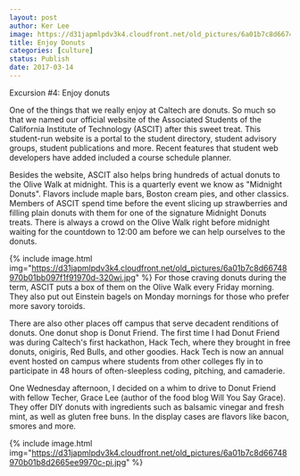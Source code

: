 ```yaml
---
layout: post
author: Ker Lee
image: https://d31japmlpdv3k4.cloudfront.net/old_pictures/6a01b7c8d66748970b01b7c8dbfa7d970b-pi.jpg
title: Enjoy Donuts
categories: [culture]
status: Publish
date: 2017-03-14
---
```


Excursion #4: Enjoy donuts

One of the things that we really enjoy at Caltech are donuts. So much so that we named our official website of the Associated Students of the California Institute of Technology (ASCIT) after this sweet treat. This student-run website is a portal to the student directory, student advisory groups, student publications and more. Recent features that student web developers have added included a course schedule planner.

Besides the website, ASCIT also helps bring hundreds of actual donuts to the Olive Walk at midnight. This is a quarterly event we know as "Midnight Donuts". Flavors include maple bars, Boston cream pies, and other classics. Members of ASCIT spend time before the event slicing up strawberries and filling plain donuts with them for one of the signature Midnight Donuts treats. There is always a crowd on the Olive Walk right before midnight waiting for the countdown to 12:00 am before we can help ourselves to the donuts.


{% include image.html img="https://d31japmlpdv3k4.cloudfront.net/old_pictures/6a01b7c8d66748970b01bb097f1f91970d-320wi.jpg" %}
For those craving donuts during the term, ASCIT puts a box of them on the Olive Walk every Friday morning. They also put out Einstein bagels on Monday mornings for those who prefer more savory toroids.

There are also other places off campus that serve decadent renditions of donuts. One donut shop is Donut Friend. The first time I had Donut Friend was during Caltech's first hackathon, Hack Tech, where they brought in free donuts, onigiris, Red Bulls, and other goodies. Hack Tech is now an annual event hosted on campus where students from other colleges fly in to participate in 48 hours of often-sleepless coding, pitching, and camaderie.

One Wednesday afternoon, I decided on a whim to drive to Donut Friend with fellow Techer, Grace Lee (author of the food blog Will You Say Grace). They offer DIY donuts with ingredients such as balsamic vinegar and fresh mint, as well as gluten free buns. In the display cases are flavors like bacon, smores and more.


{% include image.html img="https://d31japmlpdv3k4.cloudfront.net/old_pictures/6a01b7c8d66748970b01b8d2665ee9970c-pi.jpg" %}

